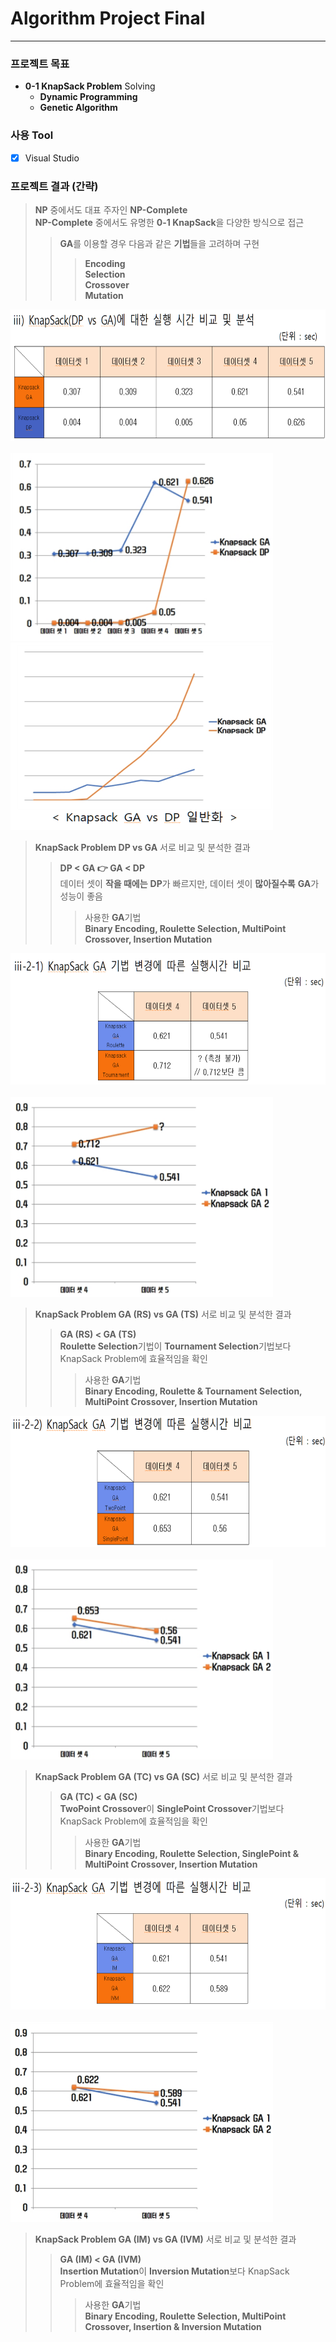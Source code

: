 # Algorithm Project Final
* * *
### 프로젝트 목표
* **0-1 KnapSack Problem** Solving  
  * **Dynamic Programming**  
  * **Genetic Algorithm**  
### 사용 Tool
- [x] Visual Studio  
### 프로젝트 결과 (간략)
> **NP** 중에서도 대표 주자인 **NP-Complete**  
> **NP-Complete** 중에서도 유명한 **0-1 KnapSack**을 다양한 방식으로 접근
> > **GA**를 이용할 경우 다음과 같은 **기법**들을 고려하며 구현
> > > **Encoding**  
> > > **Selection**  
> > > **Crossover**  
> > > **Mutation**  

<img src="/image/d1.png" width="700px" height="210px" alt="BlockDiagram"></img><br/><br/>
<img src="/image/d2.png" width="420px" height="300px" alt="BlockDiagram"></img><br/>
<img src="/image/d3.png" width="420px" height="300px" alt="BlockDiagram"></img><br/>
> **KnapSack Problem DP vs GA** 서로 비교 및 분석한 결과  
> > **DP < GA 👉 GA < DP**  
> > 데이터 셋이 **작을 때에는** **DP**가 빠르지만, 데이터 셋이 **많아질수록** **GA**가 성능이 좋음  
> > > 사용한 **GA**기법  
> > > **Binary Encoding, Roulette Selection, MultiPoint Crossover, Insertion Mutation**  

<img src="/image/d4.png" width="700px" height="210px" alt="BlockDiagram"></img><br/><br/>
<img src="/image/d5.png" width="420px" height="320px" alt="BlockDiagram"></img><br/>
> **KnapSack Problem GA (RS) vs GA (TS)** 서로 비교 및 분석한 결과  
> > **GA (RS) < GA (TS)**  
> > **Roulette Selection**기법이 **Tournament Selection**기법보다 KnapSack Problem에 효율적임을 확인  
> > > 사용한 **GA**기법  
> > > **Binary Encoding, Roulette & Tournament Selection, MultiPoint Crossover, Insertion Mutation**  

<img src="/image/d6.png" width="700px" height="210px" alt="BlockDiagram"></img><br/><br/>
<img src="/image/d7.png" width="420px" height="320px" alt="BlockDiagram"></img><br/>
> **KnapSack Problem GA (TC) vs GA (SC)** 서로 비교 및 분석한 결과  
> > **GA (TC) < GA (SC)**  
> > **TwoPoint Crossover**이 **SinglePoint Crossover**기법보다 KnapSack Problem에 효율적임을 확인  
> > > 사용한 **GA**기법  
> > > **Binary Encoding, Roulette Selection, SinglePoint & MultiPoint Crossover, Insertion Mutation**  

<img src="/image/d8.png" width="700px" height="210px" alt="BlockDiagram"></img><br/><br/>
<img src="/image/d9.png" width="420px" height="320px" alt="BlockDiagram"></img><br/>
> **KnapSack Problem GA (IM) vs GA (IVM)** 서로 비교 및 분석한 결과  
> > **GA (IM) < GA (IVM)**  
> > **Insertion Mutation**이 **Inversion Mutation**보다 KnapSack Problem에 효율적임을 확인  
> > > 사용한 **GA**기법  
> > > **Binary Encoding, Roulette Selection, MultiPoint Crossover, Insertion & Inversion Mutation**
